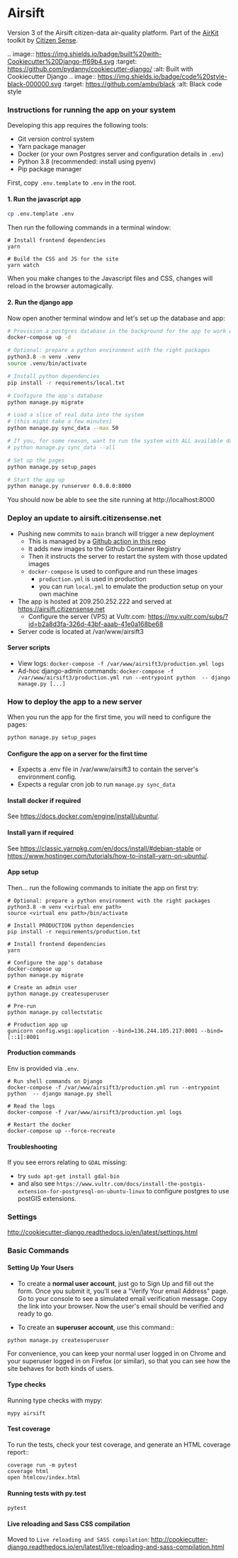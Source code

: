 # Airsift

Version 3 of the Airsift citizen-data air-quality platform. Part of the [AirKit](https://citizensense.net/projects/airkit/) toolkit by [Citizen Sense](https://citizensense.net/).

.. image:: https://img.shields.io/badge/built%20with-Cookiecutter%20Django-ff69b4.svg
     :target: https://github.com/pydanny/cookiecutter-django/
     :alt: Built with Cookiecutter Django
.. image:: https://img.shields.io/badge/code%20style-black-000000.svg
     :target: https://github.com/ambv/black
     :alt: Black code style

### Instructions for running the app on your system

Developing this app requires the following tools:

- Git version control system
- Yarn package manager
- Docker (or your own Postgres server and configuration details in `.env`)
- Python 3.8 (recommended: install using pyenv)
- Pip package manager

First, copy `.env.template` to `.env` in the root.

#### 1. Run the javascript app

```bash
cp .env.template .env
```

Then run the following commands in a terminal window:

```shell
# Install frontend dependencies
yarn

# Build the CSS and JS for the site
yarn watch
```

When you make changes to the Javascript files and CSS, changes will reload in the browser automagically.

#### 2. Run the django app

Now open another terminal window and let's set up the database and app:

```bash
# Provision a postgres database in the background for the app to work with.
docker-compose up -d

# Optional: prepare a python environment with the right packages
python3.8 -m venv .venv
source .venv/bin/activate

# Install python dependencies
pip install -r requirements/local.txt

# Configure the app's database
python manage.py migrate

# Load a slice of real data into the system
# (this might take a few minutes)
python manage.py sync_data --max 50

# If you, for some reason, want to run the system with ALL available data, run this command instead:
# python manage.py sync_data --all

# Set up the pages
python manage.py setup_pages

# Start the app up
python manage.py runserver 0.0.0.0:8000
```

You should now be able to see the site running at http://localhost:8000

### Deploy an update to airsift.citizensense.net

- Pushing new commits to `main` branch will trigger a new deployment
  - This is managed by a [Github action in this repo](./.github/workflows/deploy.yml)
  - It adds new images to the Github Container Registry
  - Then it instructs the server to restart the system with those updated images
  - `docker-compose` is used to configure and run these images
      - `production.yml` is used in production
      - you can run `local.yml` to emulate the production setup on your own machine
- The app is hosted at 209.250.252.222 and served at https://airsift.citizensense.net
  - Configure the server (VPS) at Vultr.com: https://my.vultr.com/subs/?id=b2a8d3fa-326d-43bf-aaab-41e0a168be68
- Server code is located at /var/www/airsift3

#### Server scripts

- View logs: `docker-compose -f /var/www/airsift3/production.yml logs`
- Ad-hoc django-admin commands: `docker-compose -f /var/www/airsift3/production.yml run --entrypoint python  -- django manage.py [...]`

### How to deploy the app to a new server

When you run the app for the first time, you will need to configure the pages:

```bash
python manage.py setup_pages
```

#### Configure the app on a server for the first time

- Expects a .env file in /var/www/airsift3 to contain the server's environment config.
- Expects a regular cron job to run `manage.py sync_data`

#### Install docker if required

See https://docs.docker.com/engine/install/ubuntu/.

#### Install yarn if required
 See https://classic.yarnpkg.com/en/docs/install/#debian-stable or https://www.hostinger.com/tutorials/how-to-install-yarn-on-ubuntu/.

#### App setup

Then... run the following commands to initiate the app on first try:

```shell
# Optional: prepare a python environment with the right packages
python3.8 -m venv <virtual env path>
source <virtual env path>/bin/activate

# Install PRODUCTION python dependencies
pip install -r requirements/production.txt

# Install frontend dependencies
yarn

# Configure the app's database
docker-compose up
python manage.py migrate

# Create an admin user
python manage.py createsuperuser

# Pre-run
python manage.py collectstatic

# Production app up
gunicorn config.wsgi:application --bind=136.244.105.217:8001 --bind=[::1]:8001
```

#### Production commands

Env is provided via `.env`.

```
# Run shell commands on Django
docker-compose -f /var/www/airsift3/production.yml run --entrypoint python  -- django manage.py shell

# Read the logs
docker-compose -f /var/www/airsift3/production.yml logs

# Restart the docker
docker-compose up --force-recreate
```

#### Troubleshooting

If you see errors relating to `GDAL` missing:

- try `sudo apt-get install gdal-bin`
- and also see `https://www.vultr.com/docs/install-the-postgis-extension-for-postgresql-on-ubuntu-linux` to configure postgres to use postGIS extensions.

### Settings

http://cookiecutter-django.readthedocs.io/en/latest/settings.html

### Basic Commands

#### Setting Up Your Users

* To create a **normal user account**, just go to Sign Up and fill out the form. Once you submit it, you'll see a "Verify Your email Address" page. Go to your console to see a simulated email verification message. Copy the link into your browser. Now the user's email should be verified and ready to go.

* To create an **superuser account**, use this command::

```shell
python manage.py createsuperuser
```

For convenience, you can keep your normal user logged in on Chrome and your superuser logged in on Firefox (or similar), so that you can see how the site behaves for both kinds of users.

#### Type checks

Running type checks with mypy:

```shell
mypy airsift
```

#### Test coverage

To run the tests, check your test coverage, and generate an HTML coverage report::

```shell
coverage run -m pytest
coverage html
open htmlcov/index.html
```

#### Running tests with py.test

```shell
pytest
```

#### Live reloading and Sass CSS compilation

Moved to `Live reloading and SASS compilation`: http://cookiecutter-django.readthedocs.io/en/latest/live-reloading-and-sass-compilation.html



